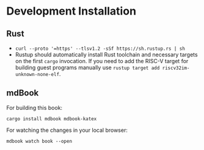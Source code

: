 # Development Installation

## Rust

- `curl --proto '=https' --tlsv1.2 -sSf https://sh.rustup.rs | sh`
- Rustup should automatically install Rust toolchain and necessary targets on
the first `cargo` invocation.  If you need to add the RISC-V target for building
guest programs manually use `rustup target add riscv32im-unknown-none-elf`.

## mdBook

For building this book:

`cargo install mdbook mdbook-katex`

For watching the changes in your local browser:

`mdbook watch book --open`

